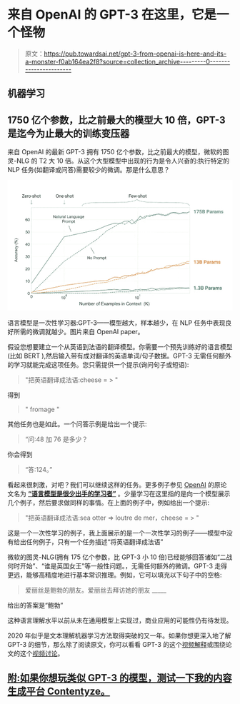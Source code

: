 # 来自 OpenAI 的 GPT-3 在这里，它是一个怪物

> 原文：<https://pub.towardsai.net/gpt-3-from-openai-is-here-and-its-a-monster-f0ab164ea2f8?source=collection_archive---------0----------------------->

## 机器学习

## 1750 亿个参数，比之前最大的模型大 10 倍，GPT-3 是迄今为止最大的训练变压器

来自 OpenAI 的最新 GPT-3 拥有 1750 亿个参数，比之前最大的模型，微软的图灵-NLG 的 T2 大 10 倍。从这个大型模型中出现的行为是令人兴奋的:执行特定的 NLP 任务(如翻译或问答)需要较少的微调。那是什么意思？

![](img/58229fdbad3091cb715ed0d95a1e50d5.png)

语言模型是一次性学习器:GPT-3——模型越大，样本越少，在 NLP 任务中表现良好所需的微调就越少。图片来自 OpenAI paper。

假设您想要建立一个从英语到法语的翻译模型。你需要一个预先训练好的语言模型(比如 BERT ),然后输入带有成对翻译的英语单词/句子数据。GPT-3 无需任何额外的学习就能完成这项任务。您只需提供一个提示(询问句子或短语):

> "把英语翻译成法语:cheese = > "

得到

> " fromage "

其他任务也是如此。一个问答示例是给出一个提示:

> “问:48 加 76 是多少？

你会得到

> “答:124。”

看起来很刺激，对吧？我们可以继续这样的任务。更多例子参见 [OpenAI](http://openai.com) 的原论文名为 [**“语言模型是很少出手的学习者”**](https://arxiv.org/pdf/2005.14165.pdf) 。少量学习在这里指的是向一个模型展示几个例子，然后要求做同样的事情。在上面的例子中，例如给出一个提示:

> "把英语翻译成法语:sea otter => loutre de mer，cheese = > "

这是一个一次性学习的例子，我上面展示的是一个一次性学习的例子——模型中没有给出任何例子，只有一个任务描述“将英语翻译成法语”

微软的图灵-NLG(拥有 175 亿个参数，比 GPT-3 小 10 倍)已经能够回答诸如“二战何时开始”、“谁是英国女王”等一般性问题。，无需任何额外的微调。GPT-3 走得更远，能够高精度地进行基本常识推理。例如，它可以填充以下句子中的空格:

> 爱丽丝是鲍勃的朋友。爱丽丝去拜访她的朋友 _____

给出的答案是“鲍勃”

这种语言理解水平以前从未在通用模型上实现过，商业应用的可能性仍有待发现。

2020 年似乎是文本理解机器学习方法取得突破的又一年。如果你想更深入地了解 GPT-3 的细节，那么除了阅读原文，你可以看看 GPT-3 的这个[视频解释](https://www.youtube.com/watch?v=SY5PvZrJhLE)或围绕论文的这个[视频讨论](https://www.youtube.com/watch?v=7qPDwsCLbZc&t=290s)。

## [附:如果你想玩类似 GPT-3 的模型，测试一下我的内容生成平台 Contentyze。](http://https//contentyze.com)